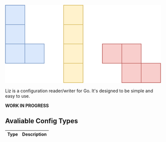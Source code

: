 ![Liz](./_assets/liz.svg)

Liz is a configuration reader/writer for Go. It's designed to be simple and easy to use.

__WORK IN PROGRESS__

## Avaliable Config Types

| Type | Description |
| ---- | ----------- |
